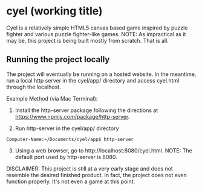 # cyel (working title)
Cyel is a relatively simple HTML5 canvas based game inspired by puzzle fighter and various puzzle fighter-like games.
NOTE: As impractical as it may be, this project is being built mostly from scratch. That is all.

## Running the project locally
The project will eventually be running on a hosted website. In the meantime, run a local http server in the cyel/app/ directory and access cyel.html through the localhost.

Example Method (via Mac Terminal):
1. Install the http-server package following the directions at  https://www.npmjs.com/package/http-server.

2. Run http-server in the cyel/app/ directory
```
Computer-Name:~/Documents/cyel/app$ http-server
```

3. Using a web browser, go to http://localhost:8080/cyel.html.
NOTE: The default port used by http-server is 8080.

DISCLAIMER: This project is still at a very early stage and does not resemble the desired finished product. In fact, the project does not even function properly. It's not even a game at this point.
